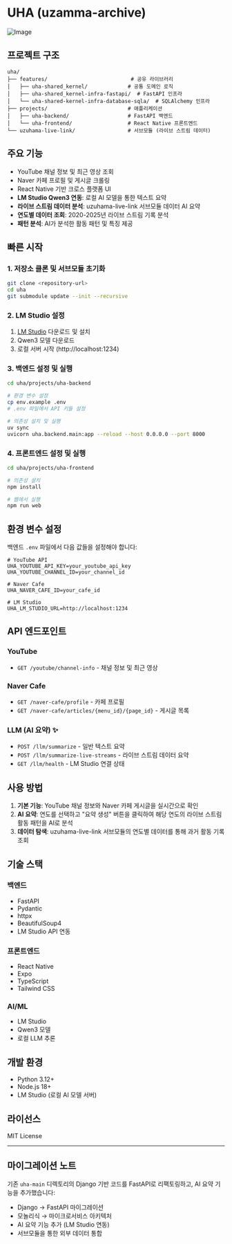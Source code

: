 # UHA (uzamma-archive)

![Image](https://github.com/user-attachments/assets/56f60526-72c0-4f36-8e0e-4ca9ba8e6569)

## 프로젝트 구조

```
uha/
├── features/                           # 공유 라이브러리
│   ├── uha-shared_kernel/             # 공통 도메인 로직
│   ├── uha-shared_kernel-infra-fastapi/  # FastAPI 인프라
│   └── uha-shared-kernel-infra-database-sqla/  # SQLAlchemy 인프라
├── projects/                          # 애플리케이션
│   ├── uha-backend/                   # FastAPI 백엔드
│   └── uha-frontend/                  # React Native 프론트엔드
└── uzuhama-live-link/                 # 서브모듈 (라이브 스트림 데이터)
```

## 주요 기능

- YouTube 채널 정보 및 최근 영상 조회
- Naver 카페 프로필 및 게시글 크롤링
- React Native 기반 크로스 플랫폼 UI
- **LM Studio Qwen3 연동**: 로컬 AI 모델을 통한 텍스트 요약
- **라이브 스트림 데이터 분석**: uzuhama-live-link 서브모듈 데이터 AI 요약
- **연도별 데이터 조회**: 2020-2025년 라이브 스트림 기록 분석
- **패턴 분석**: AI가 분석한 활동 패턴 및 특징 제공

## 빠른 시작

### 1. 저장소 클론 및 서브모듈 초기화
```bash
git clone <repository-url>
cd uha
git submodule update --init --recursive
```

### 2. LM Studio 설정
1. [LM Studio](https://lmstudio.ai/) 다운로드 및 설치
2. Qwen3 모델 다운로드
3. 로컬 서버 시작 (http://localhost:1234)

### 3. 백엔드 설정 및 실행
```bash
cd uha/projects/uha-backend

# 환경 변수 설정
cp env.example .env
# .env 파일에서 API 키들 설정

# 의존성 설치 및 실행
uv sync
uvicorn uha.backend.main:app --reload --host 0.0.0.0 --port 8000
```

### 4. 프론트엔드 설정 및 실행
```bash
cd uha/projects/uha-frontend

# 의존성 설치
npm install

# 웹에서 실행
npm run web
```

## 환경 변수 설정

백엔드 `.env` 파일에서 다음 값들을 설정해야 합니다:

```env
# YouTube API
UHA_YOUTUBE_API_KEY=your_youtube_api_key
UHA_YOUTUBE_CHANNEL_ID=your_channel_id

# Naver Cafe
UHA_NAVER_CAFE_ID=your_cafe_id

# LM Studio
UHA_LM_STUDIO_URL=http://localhost:1234
```

## API 엔드포인트

### YouTube
- `GET /youtube/channel-info` - 채널 정보 및 최근 영상

### Naver Cafe  
- `GET /naver-cafe/profile` - 카페 프로필
- `GET /naver-cafe/articles/{menu_id}/{page_id}` - 게시글 목록

### LLM (AI 요약) ✨
- `POST /llm/summarize` - 일반 텍스트 요약
- `POST /llm/summarize-live-streams` - 라이브 스트림 데이터 요약
- `GET /llm/health` - LM Studio 연결 상태

## 사용 방법

1. **기본 기능**: YouTube 채널 정보와 Naver 카페 게시글을 실시간으로 확인
2. **AI 요약**: 연도를 선택하고 "요약 생성" 버튼을 클릭하여 해당 연도의 라이브 스트림 활동 패턴을 AI로 분석
3. **데이터 탐색**: uzuhama-live-link 서브모듈의 연도별 데이터를 통해 과거 활동 기록 조회

## 기술 스택

### 백엔드
- FastAPI
- Pydantic
- httpx
- BeautifulSoup4
- LM Studio API 연동

### 프론트엔드  
- React Native
- Expo
- TypeScript
- Tailwind CSS

### AI/ML
- LM Studio
- Qwen3 모델
- 로컬 LLM 추론

## 개발 환경

- Python 3.12+
- Node.js 18+
- LM Studio (로컬 AI 모델 서버)

## 라이선스

MIT License

---

## 마이그레이션 노트

기존 `uha-main` 디렉토리의 Django 기반 코드를 FastAPI로 리팩토링하고, AI 요약 기능을 추가했습니다:

- Django → FastAPI 마이그레이션
- 모놀리식 → 마이크로서비스 아키텍처
- AI 요약 기능 추가 (LM Studio 연동)
- 서브모듈을 통한 외부 데이터 통합
